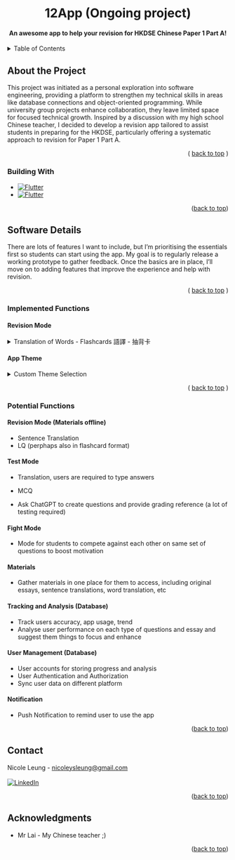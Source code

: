 <a id="readme-top"></a>




<!-- PROJECT LOGO -->
<br />
<div align="center">

  <h1 align="center">12App (Ongoing project)</h1>

  <h4 align="center">
    An awesome app to help your revision for HKDSE Chinese Paper 1 Part A!
  </h4>
</div>



<!-- TABLE OF CONTENTS -->
<details>
  <summary>Table of Contents</summary>
  <ol>
    <li>
      <a href="#about-the-project">About the Project</a>
      <ul>
        <li><a href="#building-with">Building With</a></li>
      </ul>
    </li>
    <li>
        <a href="#software-details">Software Details</a>
        <ul>
        <li><a href="#implemented-functions">Implemented Functions</a></li>
        </ul>
        <ul>
        <li><a href="#potential-functions">Potential Functions</a></li>
        </ul>
    </li>
    <li><a href="#contact">Contact</a></li>
    <li><a href="#acknowledgments">Acknowledgments</a></li>
  </ol>
</details>



<!-- ABOUT THE PROJECT -->
## About the Project
This project was initiated as a personal exploration into software engineering, providing a platform to strengthen my technical skills in areas like database connections and object-oriented programming. While university group projects enhance collaboration, they leave limited space for focused technical growth. Inspired by a discussion with my high school Chinese teacher, I decided to develop a revision app tailored to assist students in preparing for the HKDSE, particularly offering a systematic approach to revision for Paper 1 Part A.

<p align="right">( <a href="#readme-top">back to top</a> )</p>



### Building With

* [![Flutter][Flutter-badge]][Flutter-url]
* [![Flutter][MySQL-badge]][MySQL-url]


<p align="right">(<a href="#readme-top">back to top</a>)</p>



<!-- GETTING STARTED -->
## Software Details

There are lots of features I want to include, but I’m prioritising the essentials first so students can start using the app. My goal is to regularly release a working prototype to gather feedback. Once the basics are in place, I’ll move on to adding features that improve the experience and help with revision.

<p align="right">( <a href="#readme-top">back to top</a> )</p>

### Implemented Functions

#### Revision Mode
<details>
  <summary>Translation of Words - Flashcards 語譯 - 抽背卡</summary>
  <ol>
    Reason for Implementing: 
    <br />
    
  </ol>
</details>

#### App Theme
<details>
  <summary>Custom Theme Selection</summary>
  <ol>
    ggg
  </ol>
</details>

<p align="right">( <a href="#readme-top">back to top</a> )</p>

<!-- USAGE EXAMPLES -->
### Potential Functions 

#### Revision Mode (Materials offline)
* Sentence Translation
* LQ (perphaps also in flashcard format)

#### Test Mode
* Translation, users are required to type answers
* MCQ

* Ask ChatGPT to create questions and provide grading reference (a lot of testing required)

#### Fight Mode
* Mode for students to compete against each other on same set of questions to boost motivation

#### Materials 
* Gather materials in one place for them to access, including original essays, sentence translations, word translation, etc

#### Tracking and Analysis (Database)
* Track users accuracy, app usage, trend
* Analyse user performance on each type of questions and essay and suggest them things to focus and enhance

#### User Management (Database)
* User accounts for storing progress and analysis
* User Authentication and Authorization
* Sync user data on different platform

#### Notification
* Push Notification to remind user to use the app

<p align="right">(<a href="#readme-top">back to top</a>)</p>


<!-- CONTACT -->
## Contact

Nicole Leung - nicoleysleung@gmail.com
<br/>
<br/>
[![LinkedIn][linkedin-badge]][linkedin-url]


<p align="right">(<a href="#readme-top">back to top</a>)</p>



<!-- ACKNOWLEDGMENTS -->
## Acknowledgments
* Mr Lai  - My Chinese teacher ;)

<p align="right">(<a href="#readme-top">back to top</a>)</p>



<!-- MARKDOWN LINKS & IMAGES -->
[Flutter-badge]: https://img.shields.io/badge/Flutter-02569B?logo=flutter&logoColor=fff
[Flutter-url]: https://docs.flutter.dev/
[linkedin-badge]: https://img.shields.io/badge/Linkedin-%230077B5.svg?logo=linkedin&logoColor=white
[linkedin-url]: https://www.linkedin.com/in/nicole-leung-110aa2299/
[MySQL-badge]: https://img.shields.io/badge/MySQL-4479A1?logo=mysql&logoColor=fff
[MySQL-url]: https://dev.mysql.com/doc/refman/8.0/en/
